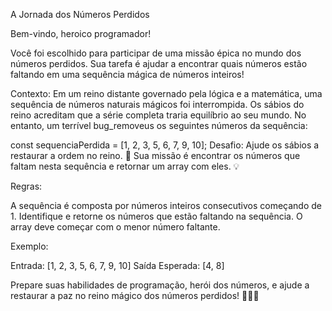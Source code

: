 A Jornada dos Números Perdidos


Bem-vindo, heroico programador! 

Você foi escolhido para participar de uma missão épica no mundo dos números perdidos. Sua tarefa é ajudar a encontrar quais números estão faltando em uma sequência mágica de números inteiros!

Contexto: Em um reino distante governado pela lógica e a matemática, uma sequência de números naturais mágicos foi interrompida. Os sábios do reino acreditam que a série completa traria equilíbrio ao seu mundo. No entanto, um terrível bug_removeus os seguintes números da sequência:

const sequenciaPerdida = [1, 2, 3, 5, 6, 7, 9, 10];
Desafio: Ajude os sábios a restaurar a ordem no reino. 🚀 Sua missão é encontrar os números que faltam nesta sequência e retornar um array com eles. 💡

Regras:

A sequência é composta por números inteiros consecutivos começando de 1.
Identifique e retorne os números que estão faltando na sequência.
O array deve começar com o menor número faltante.

Exemplo:

Entrada: [1, 2, 3, 5, 6, 7, 9, 10] 
Saída Esperada: [4, 8]


Prepare suas habilidades de programação, herói dos números, e ajude a restaurar a paz no reino mágico dos números perdidos! 🧙‍♂️✨
